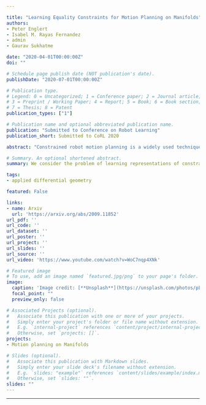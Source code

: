 ```yaml
---

title: "Learning Equality Constraints for Motion Planning on Manifolds"
authors:
- Peter Englert
- Isabel M. Rayas Fernandez
- admin
- Gaurav Sukhatme

date: "2020-04-01T00:00:00Z"
doi: ""

# Schedule page publish date (NOT publication's date).
publishDate: "2020-07-01T00:00:00Z"

# Publication type.
# Legend: 0 = Uncategorized; 1 = Conference paper; 2 = Journal article;
# 3 = Preprint / Working Paper; 4 = Report; 5 = Book; 6 = Book section;
# 7 = Thesis; 8 = Patent
publication_types: ["1"]

# Publication name and optional abbreviated publication name.
publication: "Submitted to Conference on Robot Learning"
publication_short: Submitted to CoRL 2020

abstract: "Constrained robot motion planning is a widely used technique to solve complex robot tasks. We consider the problem of learning representations of constraints from demonstrations with a deep neural network, which we call Equality Constraint Manifold Neural Network (ECoMaNN). The key idea is to learn a  level-set  function  of  the  constraint  suitable  for  integration  into  a  constrained sampling-based motion planner.  Learning proceeds by aligning subspaces in the network with subspaces of the data. We combine both learned constraints and analytically described constraints into the planner and use a projection-based strategy to find valid points.  We evaluate ECoMaNN on its representation capabilities ofconstraint manifolds, the impact of its individual loss terms, and the motions produced when incorporated into a planner. "

# Summary. An optional shortened abstract.
summary: We consider the problem of learning representations of constraints from demonstrations with a deep neural network, which we call Equality Constraint Manifold Neural Network (ECoMaNN).

tags:
- applied differential geometry

featured: False

links:
- name: Arxiv
  url: 'https://arxiv.org/abs/2009.11852'
url_pdf: ''
url_code: ''
url_dataset: ''
url_poster: ''
url_project: ''
url_slides: ''
url_source: ''
url_video: 'https://www.youtube.com/watch?v=WoC7nqp4XNk'

# Featured image
# To use, add an image named `featured.jpg/png` to your page's folder.
image:
  caption: 'Image credit: [**Unsplash**](https://unsplash.com/photos/pLCdAaMFLTE)'
  focal_point: ""
  preview_only: false

# Associated Projects (optional).
#   Associate this publication with one or more of your projects.
#   Simply enter your project's folder or file name without extension.
#   E.g. `internal-project` references `content/project/internal-project/index.md`.
#   Otherwise, set `projects: []`.
projects:
- Motion planning on Manifolds

# Slides (optional).
#   Associate this publication with Markdown slides.
#   Simply enter your slide deck's filename without extension.
#   E.g. `slides: "example"` references `content/slides/example/index.md`.
#   Otherwise, set `slides: ""`.
slides: ""
---
```




---
